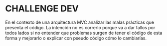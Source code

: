 # CHALLENGE DEV
En el contexto de una arquitectura MVC analizar las malas prácticas que presenta el código.
La intención no es correrlo porque va a dar fallos por todos lados si no entender que problemas surgen de tener el código de esta forma y mejorarlo o explicar con pseudo código cómo lo cambiarías.
